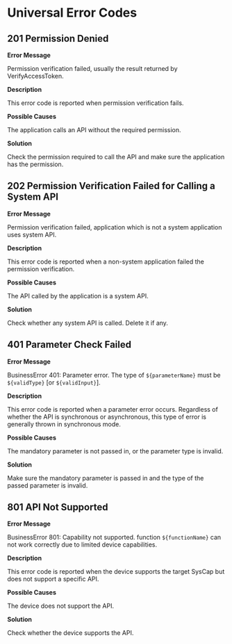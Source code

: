 # Universal Error Codes

## 201 Permission Denied

**Error Message**

Permission verification failed, usually the result returned by VerifyAccessToken.

**Description**

This error code is reported when permission verification fails.

**Possible Causes**

The application calls an API without the required permission.

**Solution**

Check the permission required to call the API and make sure the application has the permission.

## 202 Permission Verification Failed for Calling a System API

**Error Message**

Permission verification failed, application which is not a system application uses system API.

**Description**

This error code is reported when a non-system application failed the permission verification.

**Possible Causes**

The API called by the application is a system API.

**Solution**

Check whether any system API is called. Delete it if any.

## 401 Parameter Check Failed

**Error Message**

BusinessError 401: Parameter error. The type of `${parameterName}` must be `${validType}` [or `${validInput}`].

**Description**

This error code is reported when a parameter error occurs. Regardless of whether the API is synchronous or asynchronous, this type of error is generally thrown in synchronous mode.

**Possible Causes**

The mandatory parameter is not passed in, or the parameter type is invalid.

**Solution**

Make sure the mandatory parameter is passed in and the type of the passed parameter is invalid.

## 801 API Not Supported

**Error Message**

BusinessError 801: Capability not supported. function `${functionName}` can not work correctly due to limited device capabilities.

**Description**

This error code is reported when the device supports the target SysCap but does not support a specific API.

**Possible Causes**

The device does not support the API.

**Solution**

Check whether the device supports the API.
